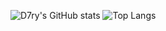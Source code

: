 ![D7ry's GitHub stats](https://github-readme-stats-five-steel-11.vercel.app/api?username=D7ry)
![Top Langs](https://github-readme-stats-five-steel-11.vercel.app/api/top-langs/?username=D7ry&layout=donut&hide=ActionScript,CMake,Perl)
